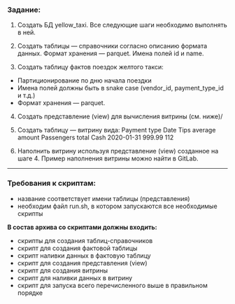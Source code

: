 ### Задание:

1. Создать БД yellow_taxi. Все следующие шаги необходимо выполнять в ней.

2. Создать таблицы — справочники согласно описанию формата данных. Формат хранения — parquet. Имена полей id и name.

3. Создать таблицу фактов поездок желтого такси:

- Партиционирование по дню начала поездки
- Имена полей должны быть в snake case (vendor_id, payment_type_id и т.д.)
- Формат хранения — parquet. 

4. Создать представление (view) для вычисления витрины (см. ниже)/

5. Создать таблицу — витрину вида:
Payment type	Date	Tips average amount	Passengers total
Cash	2020-01-31	999.99	112

6. Наполнить витрину используя представление (view) созданное на шаге 4. Пример наполнения витрины можно найти в GitLab.
---
### Требования к скриптам:

- название соответствует имени таблицы (представления)
- необходим файл run.sh, в котором запускаются все необходимые скрипты

**В состав архива со скриптами должны входить:**

- скрипты для создания таблиц-справочников
- скрипт для создания фактовой таблицы
- скрипт наливки данных в фактовую таблицу
- скрипт для создания представления (view)
- скрипт для создания витрины
- скрипт для наливки данных в витрину
- скрипт для запуска всего перечисленного выше в правильном порядке
